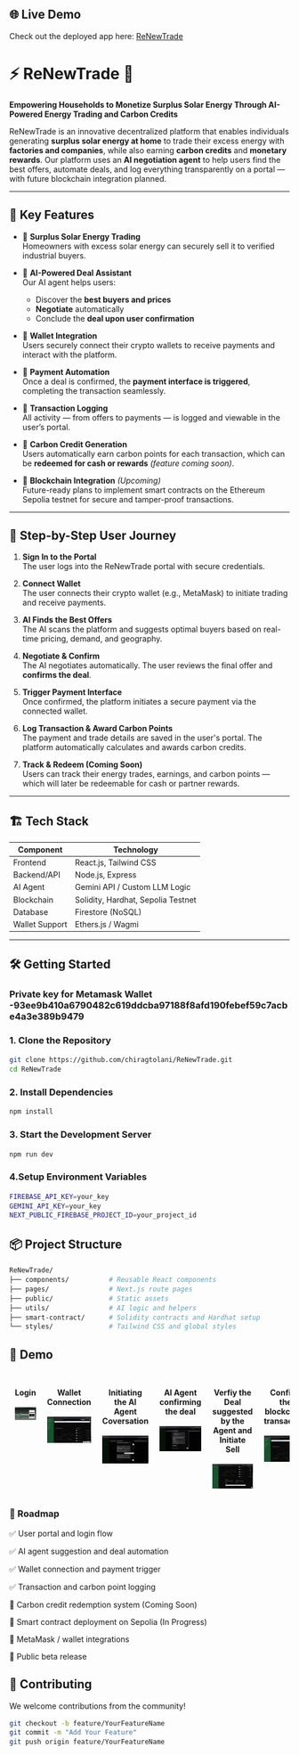 ## 🌐 Live Demo

Check out the deployed app here: [ReNewTrade](https://v0-p2-p-renewable-energy-proj-git-41c696-chiragtolanis-projects.vercel.app)

# ⚡ ReNewTrade 🌿

**Empowering Households to Monetize Surplus Solar Energy Through AI-Powered Energy Trading and Carbon Credits**

ReNewTrade is an innovative decentralized platform that enables individuals generating **surplus solar energy at home** to trade their excess energy with **factories and companies**, while also earning **carbon credits** and **monetary rewards**. Our platform uses an **AI negotiation agent** to help users find the best offers, automate deals, and log everything transparently on a portal — with future blockchain integration planned.


---

## 🚀 Key Features

- 🔋 **Surplus Solar Energy Trading**  
  Homeowners with excess solar energy can securely sell it to verified industrial buyers.

- 🧠 **AI-Powered Deal Assistant**  
  Our AI agent helps users:
  - Discover the **best buyers and prices**
  - **Negotiate** automatically
  - Conclude the **deal upon user confirmation**

- 👛 **Wallet Integration**  
  Users securely connect their crypto wallets to receive payments and interact with the platform.

- 💸 **Payment Automation**  
  Once a deal is confirmed, the **payment interface is triggered**, completing the transaction seamlessly.

- 🧾 **Transaction Logging**  
  All activity — from offers to payments — is logged and viewable in the user’s portal.

- 🌱 **Carbon Credit Generation**  
  Users automatically earn carbon points for each transaction, which can be **redeemed for cash or rewards** *(feature coming soon)*.

- 🔗 **Blockchain Integration** *(Upcoming)*  
  Future-ready plans to implement smart contracts on the Ethereum Sepolia testnet for secure and tamper-proof transactions.

---

## 🧭 Step-by-Step User Journey

1. **Sign In to the Portal**  
   The user logs into the ReNewTrade portal with secure credentials.

2. **Connect Wallet**  
   The user connects their crypto wallet (e.g., MetaMask) to initiate trading and receive payments.

3. **AI Finds the Best Offers**  
   The AI scans the platform and suggests optimal buyers based on real-time pricing, demand, and geography.

4. **Negotiate & Confirm**  
   The AI negotiates automatically. The user reviews the final offer and **confirms the deal**.

5. **Trigger Payment Interface**  
   Once confirmed, the platform initiates a secure payment via the connected wallet.

6. **Log Transaction & Award Carbon Points**  
   The payment and trade details are saved in the user's portal. The platform automatically calculates and awards carbon credits.

7. **Track & Redeem (Coming Soon)**  
   Users can track their energy trades, earnings, and carbon points — which will later be redeemable for cash or partner rewards.

---

## 🏗️ Tech Stack

| Component        | Technology                          |
|------------------|--------------------------------------|
| Frontend         | React.js, Tailwind CSS               |
| Backend/API      | Node.js, Express                     |
| AI Agent         | Gemini API / Custom LLM Logic        |
| Blockchain       | Solidity, Hardhat, Sepolia Testnet   |
| Database         | Firestore (NoSQL)                    |
| Wallet Support   | Ethers.js / Wagmi                    |

---

## 🛠️ Getting Started
### Private key for Metamask Wallet -93ee9b410a6790482c619ddcba97188f8afd190febef59c7acbe4a3e389b9479

### 1. Clone the Repository

```bash
git clone https://github.com/chiragtolani/ReNewTrade.git
cd ReNewTrade
```

### 2. Install Dependencies

```bash
npm install
```
### 3. Start the Development Server

```bash
npm run dev
```
### 4.Setup Environment Variables
```bash
FIREBASE_API_KEY=your_key
GEMINI_API_KEY=your_key
NEXT_PUBLIC_FIREBASE_PROJECT_ID=your_project_id
```

## 📦 Project Structure
```graphql
ReNewTrade/
├── components/          # Reusable React components
├── pages/               # Next.js route pages
├── public/              # Static assets
├── utils/               # AI logic and helpers
├── smart-contract/      # Solidity contracts and Hardhat setup
└── styles/              # Tailwind CSS and global styles
```

## 📸 Demo 

<div style="display: flex; overflow-x: auto; gap: 20px; padding: 10px;">

  <div style="text-align: center;">
    <h4>Login</h4>
    <img src="./Demo/1.jpg" width="700"/>
  </div>

  <div style="text-align: center;">
    <h4>Wallet Connection</h4>
    <img src="Demo/2.jpg" width="700"/>
  </div>

  <div style="text-align: center;">
    <h4>Initiating the AI Agent Coversation </h4>
    <img src="Demo/3.jpg" width="700"/>
  </div>

  <div style="text-align: center;">
    <h4> AI Agent confirming the deal </h4>
    <img src="Demo/4.jpg" width="700"/>
  </div>

  <div style="text-align: center;">
    <h4>Verfiy the Deal suggested by the Agent and Initiate Sell</h4>
    <img src="Demo/5.jpg" width="700"/>
  </div>

  <div style="text-align: center;">
    <h4>Confirm the blockchain transaction</h4>
    <img src="Demo/6.jpg" width="700"/>
  </div>

  <div style="text-align: center;">
    <h4>The transaction is processed in Sepolia</h4>
    <img src="Demo/7.jpg" width="700"/>
  </div>

  <div style="text-align: center;">
    <h4>Transaction Log Entry</h4>
    <img src="Demo/8.jpg" width="700"/>
  </div>

  <div style="text-align: center;">
    <h4>The transaction is visible in the Metamask log as well</h4>
    <img src="Demo/9.jpg" width="700"/>
  </div>

</div>


### 📌 Roadmap

✅ User portal and login flow

✅ AI agent suggestion and deal automation

✅ Wallet connection and payment trigger

✅ Transaction and carbon point logging

🔄 Carbon credit redemption system (Coming Soon)

🔄 Smart contract deployment on Sepolia (In Progress)

🔄 MetaMask / wallet integrations

🔄 Public beta release

## 🤝 Contributing

We welcome contributions from the community!

```bash
git checkout -b feature/YourFeatureName
git commit -m "Add Your Feature"
git push origin feature/YourFeatureName



